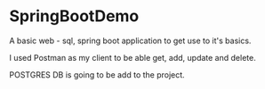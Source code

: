 # SpringBootDemo
A basic web - sql, spring boot application to get use to it's basics.

I used Postman as my client to be able get, add, update and delete.

POSTGRES DB is going to be add to the project.
